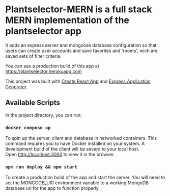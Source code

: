 # Plantselector-MERN is a full stack MERN implementation of the plantselector app

It adds an express server and mongoose database configuration so that users can create user accounts and save favorites and 'rooms', wich are saved sets of filter criteria.

You can see a production build of this app at https://plantselector.herokuapp.com

This project was built with [Create React App](https://github.com/facebook/create-react-app) and [Express Application Generator](http://expressjs.com/en/starter/generator.html).

## Available Scripts

In the project directory, you can run:

### `docker compose up`

To spin up the server, client and database in networked containers. This command requires you to have Docker installed on your system. A development build of the client will be severd to your local host.\
Open [http://localhost:3000](http://localhost:3000) to view it in the browser.

### `npm run deploy && npm start`

To create a production build of the app and start the server. You will need to set the MONGODB_URI environment variable to a working MongoDB database uri for the app to function properly.
